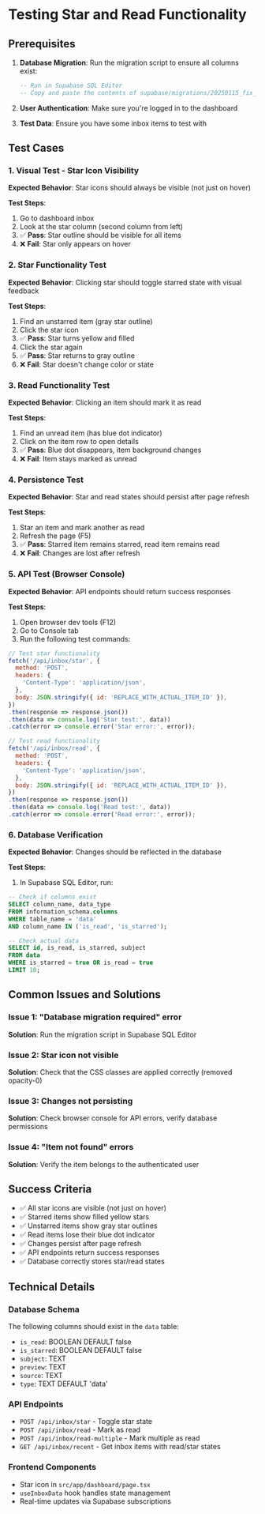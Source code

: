 # Testing Star and Read Functionality

## Prerequisites
1. **Database Migration**: Run the migration script to ensure all columns exist:
   ```sql
   -- Run in Supabase SQL Editor
   -- Copy and paste the contents of supabase/migrations/20250115_fix_inbox_columns.sql
   ```

2. **User Authentication**: Make sure you're logged in to the dashboard

3. **Test Data**: Ensure you have some inbox items to test with

## Test Cases

### 1. Visual Test - Star Icon Visibility
**Expected Behavior**: Star icons should always be visible (not just on hover)

**Test Steps**:
1. Go to dashboard inbox
2. Look at the star column (second column from left)
3. ✅ **Pass**: Star outline should be visible for all items
4. ❌ **Fail**: Star only appears on hover

### 2. Star Functionality Test
**Expected Behavior**: Clicking star should toggle starred state with visual feedback

**Test Steps**:
1. Find an unstarred item (gray star outline)
2. Click the star icon
3. ✅ **Pass**: Star turns yellow and filled
4. Click the star again
5. ✅ **Pass**: Star returns to gray outline
6. ❌ **Fail**: Star doesn't change color or state

### 3. Read Functionality Test
**Expected Behavior**: Clicking an item should mark it as read

**Test Steps**:
1. Find an unread item (has blue dot indicator)
2. Click on the item row to open details
3. ✅ **Pass**: Blue dot disappears, item background changes
4. ❌ **Fail**: Item stays marked as unread

### 4. Persistence Test
**Expected Behavior**: Star and read states should persist after page refresh

**Test Steps**:
1. Star an item and mark another as read
2. Refresh the page (F5)
3. ✅ **Pass**: Starred item remains starred, read item remains read
4. ❌ **Fail**: Changes are lost after refresh

### 5. API Test (Browser Console)
**Expected Behavior**: API endpoints should return success responses

**Test Steps**:
1. Open browser dev tools (F12)
2. Go to Console tab
3. Run the following test commands:

```javascript
// Test star functionality
fetch('/api/inbox/star', {
  method: 'POST',
  headers: {
    'Content-Type': 'application/json',
  },
  body: JSON.stringify({ id: 'REPLACE_WITH_ACTUAL_ITEM_ID' }),
})
.then(response => response.json())
.then(data => console.log('Star test:', data))
.catch(error => console.error('Star error:', error));

// Test read functionality
fetch('/api/inbox/read', {
  method: 'POST',
  headers: {
    'Content-Type': 'application/json',
  },
  body: JSON.stringify({ id: 'REPLACE_WITH_ACTUAL_ITEM_ID' }),
})
.then(response => response.json())
.then(data => console.log('Read test:', data))
.catch(error => console.error('Read error:', error));
```

### 6. Database Verification
**Expected Behavior**: Changes should be reflected in the database

**Test Steps**:
1. In Supabase SQL Editor, run:
```sql
-- Check if columns exist
SELECT column_name, data_type 
FROM information_schema.columns 
WHERE table_name = 'data' 
AND column_name IN ('is_read', 'is_starred');

-- Check actual data
SELECT id, is_read, is_starred, subject 
FROM data 
WHERE is_starred = true OR is_read = true
LIMIT 10;
```

## Common Issues and Solutions

### Issue 1: "Database migration required" error
**Solution**: Run the migration script in Supabase SQL Editor

### Issue 2: Star icon not visible
**Solution**: Check that the CSS classes are applied correctly (removed opacity-0)

### Issue 3: Changes not persisting
**Solution**: Check browser console for API errors, verify database permissions

### Issue 4: "Item not found" errors
**Solution**: Verify the item belongs to the authenticated user

## Success Criteria
- ✅ All star icons are visible (not just on hover)
- ✅ Starred items show filled yellow stars
- ✅ Unstarred items show gray star outlines
- ✅ Read items lose their blue dot indicator
- ✅ Changes persist after page refresh
- ✅ API endpoints return success responses
- ✅ Database correctly stores star/read states

## Technical Details

### Database Schema
The following columns should exist in the `data` table:
- `is_read`: BOOLEAN DEFAULT false
- `is_starred`: BOOLEAN DEFAULT false
- `subject`: TEXT
- `preview`: TEXT
- `source`: TEXT
- `type`: TEXT DEFAULT 'data'

### API Endpoints
- `POST /api/inbox/star` - Toggle star state
- `POST /api/inbox/read` - Mark as read
- `POST /api/inbox/read-multiple` - Mark multiple as read
- `GET /api/inbox/recent` - Get inbox items with read/star states

### Frontend Components
- Star icon in `src/app/dashboard/page.tsx`
- `useInboxData` hook handles state management
- Real-time updates via Supabase subscriptions 